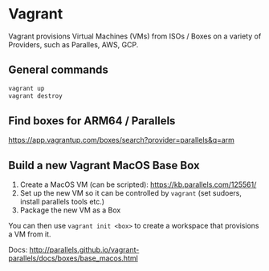 # Vagrant

Vagrant provisions Virtual Machines (VMs) from ISOs / Boxes on a variety of Providers, such as Paralles, AWS, GCP.

## General commands

```sh
vagrant up
vagrant destroy
```

## Find boxes for ARM64 / Parallels

https://app.vagrantup.com/boxes/search?provider=parallels&q=arm


## Build a new Vagrant MacOS Base Box

1. Create a MacOS VM (can be scripted): https://kb.parallels.com/125561/
2. Set up the new VM so it can be controlled by `vagrant` (set sudoers, install parallels tools etc.)
3. Package the new VM as a Box

You can then use `vagrant init <box>` to create a workspace that provisions a VM from it.

Docs: http://parallels.github.io/vagrant-parallels/docs/boxes/base_macos.html